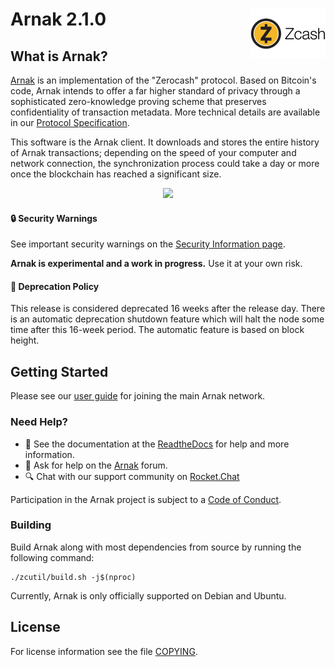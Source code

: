 Arnak 2.1.0
<img align="right" width="120" height="80" src="doc/imgs/logo.png">
===========

What is Arnak?
--------------

[Arnak](https://arnak.org/) is an implementation of the "Zerocash" protocol.
Based on Bitcoin's code, Arnak intends to offer a far higher standard of privacy
through a sophisticated zero-knowledge proving scheme that preserves
confidentiality of transaction metadata. More technical details are available
in our [Protocol Specification](https://github.com/arnak/zips/raw/master/protocol/protocol.pdf).

This software is the Arnak client. It downloads and stores the entire history
of Arnak transactions; depending on the speed of your computer and network
connection, the synchronization process could take a day or more once the
blockchain has reached a significant size.

<p align="center">
  <img src="doc/imgs/zcashd_screen.gif" height="500">
</p>

#### :lock: Security Warnings

See important security warnings on the
[Security Information page](https://arnak.org/support/security/).

**Arnak is experimental and a work in progress.** Use it at your own risk.

####  :ledger: Deprecation Policy

This release is considered deprecated 16 weeks after the release day. There
is an automatic deprecation shutdown feature which will halt the node some
time after this 16-week period. The automatic feature is based on block
height.

## Getting Started

Please see our [user guide](https://arnak.readthedocs.io/en/latest/rtd_pages/rtd_docs/user_guide.html) for joining the main Arnak network.

### Need Help?

* :blue_book: See the documentation at the [ReadtheDocs](https://arnak.readthedocs.io)
  for help and more information.
* :incoming_envelope: Ask for help on the [Arnak](https://forum.arnak.org/) forum.
* :mag: Chat with our support community on [Rocket.Chat](https://chat.arnak.org/channel/user-support)

Participation in the Arnak project is subject to a
[Code of Conduct](code_of_conduct.md).

### Building

Build Arnak along with most dependencies from source by running the following command:

```
./zcutil/build.sh -j$(nproc)
```

Currently, Arnak is only officially supported on Debian and Ubuntu.

License
-------

For license information see the file [COPYING](COPYING).
